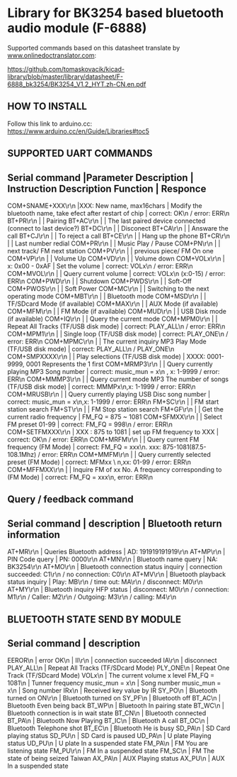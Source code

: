 # Library for BK3254 based bluetooth audio module (F-6888)

Supported commands based on this datasheet translate by www.onlinedoctranslator.com:

https://github.com/tomaskovacik/kicad-library/blob/master/library/datasheet/F-6888_bk3254/BK3254_V1.2_HYT.zh-CN.en.pdf


## HOW TO INSTALL

Follow this link to arduino.cc: https://www.arduino.cc/en/Guide/Libraries#toc5

## SUPPORTED UART COMMANDS

Serial command |Parameter Description | Instruction Description Function | Responce
-----------------------------------------------------------------------------------
COM+SNAME+XXX\r\n |XXX: New name, max16chars | Modify the bluetooth name, take efect after restart of chip | correct: OK\n / error: ERR\n
BT+PR\r\n | | Pairing
BT+AC\r\n | | The last paired device connected (connect to last device?)
BT+DC\r\n | | Disconect
BT+CA\r\n | | Answare the call
BT+CJ\r\n | | To reject a call
BT+CE\r\n | | Hang up the phone
BT+CR\r\n | | Last number redial
COM+PR\r\n | | Music Play / Pause
COM+PN\r\n | | next track/ FM next station
COM+PV\r\n | | previous piece/ FM On one
COM+VP\r\n | | Volume Up
COM+VD\r\n | | Volume down
COM+VOLx\r\n | x: 0x00 - 0xAF | Set the volume | correct: VOLx\n / error: ERR\n
COM+MVOL\r\n | | Query current volume | correct: VOLx\n (x:0-15) / error: ERR\n
COM+PWD\r\n | | Shutdown
COM+PWDS\r\n | | Soft-Off
COM+PWOS\r\n | | Soft Power
COM+MC\r\n | | Switching to the next operating mode
COM+MBT\r\n | | Bluetooth mode
COM+MSD\r\n | | TF/SDcard Mode (if available)
COM+MAX\r\n | | AUX Mode (if available)
COM+MFM\r\n | | FM Mode (if available)
COM+MUD\r\n | | USB Disk mode (if available)
COM+IQ\r\n | | Query the current mode
COM+MPM0\r\n | | Repeat All Tracks (TF/USB disk mode) | correct: PLAY_ALL\n / error: ERR\n
COM+MPM1\r\n | | Single loop (TF/USB disk mode) | correct: PLAY_ONE\n / error: ERR\n
COM+MPMC\r\n | | The current inquiry MP3 Play Mode (TF/USB disk mode) | correct: PLAY_ALL\n / PLAY_ONE\n
COM+SMPXXXX\r\n | | Play selections (TF/USB disk mode) | XXXX: 0001-9999, 0001 Represents the 1 first
COM+MRMP3\r\n | | Query currently playing MP3 Song number | correct: music_mun = x\n , x: 1-9999 / error: ERR\n
COM+MMMP3\r\n | | Query current mode MP3 The number of songs (TF/USB disk mode) | correct: MMMPx\n,x: 1-1999 / error: ERR\n
COM+MRUSB\r\n | | Query currently playing USB Disc song number | correct: music_mun = x\n,x: 1-1999 / error: ERR\n
FM+SC\r\n | | FM start station search
FM+ST\r\n | | FM Stop station search
FM+GF\r\n | | Get the current radio frequency | FM_FQ = 875 ~ 1081
COM+SFMXX\r\n | | Select FM preset 01-99 | correct: FM_FQ = 998\n / error: ERR\n
COM+SETFMXXX\r\n | XXX : 875 to 1081 | set up FM frequency to XXX | correct: OK\n / error: ERR\n
COM+MRFM\r\n | | Query current FM frequency (FM Mode) | correct: FM_FQ = xxx\n. xxx: 875-1081(87.5-108.1Mhz) / error: ERR\n
COM+MMFM\r\n | | Query currently selected preset (FM Mode) | correct: MFMxx \ n,xx: 01-99 / error: ERR\n
COM+MFFMXX\r\n | | Inquire FM of xx No. A frequency corresponding to (FM Mode) | correct: FM_FQ = xxx\n, error: ERR\n


## Query / feedback command

Serial command | description | Bluetooth return information
-----------------------------------------------------------
AT+MR\r\n | Queries Bluetooth address | AD: 191919191919\r\n
AT+MP\r\n | PIN Code query | PN: 0000\r\n
AT+MN\r\n | Bluetooth name query | NA: BK3254\r\n
AT+MO\r\n | Bluetooth connection status inquiry | connection succeeded: C1\r\n / no connection: C0\r\n
AT+MV\r\n | Bluetooth playback status inquiry | Play: MB\r\n / time out: MA\r\n / disconnect: M0\r\n
AT+MY\r\n | Bluetooth inquiry HFP status | disconnect: M0\r\n / connection: M1\r\n / Caller: M2\r\n / Outgoing: M3\r\n / calling: M4\r\n


## BLUETOOTH STATE SEND BY MODULE

Serial command | description
----------------------------
EEROR\n | error
OK\n | 
II\r\n | connection succeeded
IA\r\n | disconnect
PLAY_ALL\n | Repeat All Tracks (TF/SDcard Mode)
PLY_ONE\n | Repeat One Track (TF/SDcard Mode)
VOLx\n | The current volume x level
FM_FQ = 1081\n | Tunner frequency
music_mun = x\n | Song number
music_mun = x\n | Song number
IRx\n | Received key value by IR
SY_PO\n | Bluetooth turned on
ON\r\n | Bluetooth turned on
SY_PF\n | Bluetooth off
BT_AC\n | Bluetooth Even being back
BT_WP\n | Bluetooth In pairing state
BT_WC\n | Bluetooth connection is in wait state
BT_CN\n | Bluetooth connected
BT_PA\n | Bluetooth Now Playing
BT_IC\n | Bluetooth A call
BT_OC\n | Bluetooth Telephone shot
BT_EC\n | Bluetooth He is busy
SD_PA\n | SD Card playing status
SD_PU\n | SD Card is paused
UD_PA\n | U plate Playing status
UD_PU\n | U plate In a suspended state
FM_PA\n | FM You are listening state
FM_PU\r\n | FM In a suspended state
FM_SC\n | FM The state of being seized Taiwan
AX_PA\n | AUX Playing status
AX_PU\n | AUX In a suspended state
 
